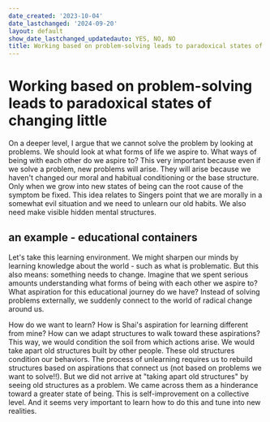 ```yaml
---
date_created: '2023-10-04'
date_lastchanged: '2024-09-20'
layout: default
show_date_lastchanged_updatedauto: YES, NO, NO
title: Working based on problem-solving leads to paradoxical states of changing little
---
```

# Working based on problem-solving leads to paradoxical states of changing little

On a deeper level,  I argue that we cannot solve the problem by looking at problems. We should look at what forms of life we aspire to. What ways of being with each other do we aspire to? This very important because even if we solve a problem, new problems will arise. They will arise because we haven't changed our moral and habitual conditioning or the base structure. Only when we grow into new states of being can the root cause of the symptom be fixed. This idea relates to Singers point that we are morally in a somewhat evil situation and we need to unlearn our old habits. We also need make visible hidden mental structures. 

## an example - educational containers
Let's take this learning environment. We might sharpen our minds by learning knowledge about the world - such as what is problematic. But this also means: something needs to change.
Imagine that we spent serious amounts understanding what forms of being with each other we aspire to? What aspiration for this educational journey do we have? Instead of solving problems externally, we suddenly connect to the world of radical change around us. 

How do we want to learn? How is Shai's aspiration for learning different from mine? How can we adapt structures to walk toward these aspirations? This way, we would condition the soil from which actions arise. We would take apart old structures built by other people. These old structures condition our behaviors. The process of unlearning requires us to rebuild structures based on aspirations that connect us (not based on problems we want to solve!!). But we did not arrive at "taking apart old structures" by seeing old structures as a problem. We came across them as a hinderance toward a greater state of being. This is self-improvement on a collective level. And it seems very important to learn how to do this and tune into new realities. 